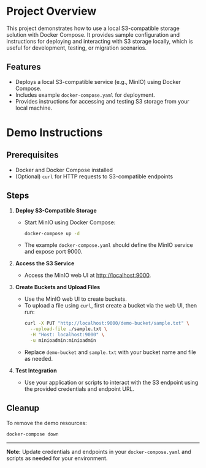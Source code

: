 # Project Overview

This project demonstrates how to use a local S3-compatible storage solution with Docker Compose. It provides sample configuration and instructions for deploying and interacting with S3 storage locally, which is useful for development, testing, or migration scenarios.

## Features

- Deploys a local S3-compatible service (e.g., MinIO) using Docker Compose.
- Includes example `docker-compose.yaml` for deployment.
- Provides instructions for accessing and testing S3 storage from your local machine.

# Demo Instructions

## Prerequisites

- Docker and Docker Compose installed
- (Optional) `curl` for HTTP requests to S3-compatible endpoints

## Steps

1. **Deploy S3-Compatible Storage**
    - Start MinIO using Docker Compose:
      ```sh
      docker-compose up -d
      ```
    - The example `docker-compose.yaml` should define the MinIO service and expose port 9000.

2. **Access the S3 Service**
    - Access the MinIO web UI at [http://localhost:9000](http://localhost:9000).

3. **Create Buckets and Upload Files**
    - Use the MinIO web UI to create buckets.
    - To upload a file using `curl`, first create a bucket via the web UI, then run:
      ```sh
      curl -X PUT "http://localhost:9000/demo-bucket/sample.txt" \
        --upload-file ./sample.txt \
        -H "Host: localhost:9000" \
        -u minioadmin:minioadmin
      ```
    - Replace `demo-bucket` and `sample.txt` with your bucket name and file as needed.

4. **Test Integration**
    - Use your application or scripts to interact with the S3 endpoint using the provided credentials and endpoint URL.

## Cleanup

To remove the demo resources:
```sh
docker-compose down
```

---

**Note:** Update credentials and endpoints in your `docker-compose.yaml` and scripts as needed for your environment.

